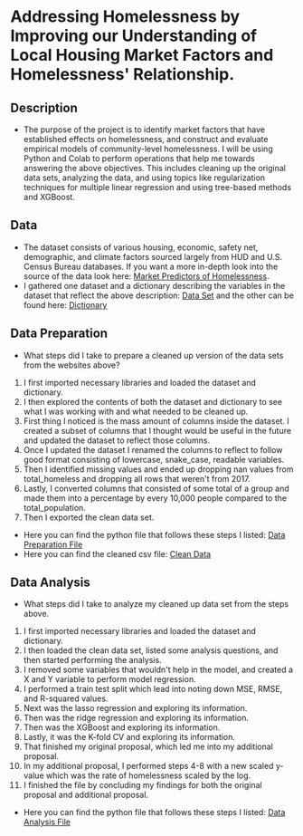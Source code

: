 # Addressing Homelessness by Improving our Understanding of Local Housing Market Factors and Homelessness' Relationship.

## Description
- The purpose of the project is to identify market factors that have established effects on homelessness, and construct and evaluate empirical models of community-level homelessness. I will be using Python and Colab to perform operations that help me towards answering the above objectives. This includes cleaning up the original data sets, analyzing the data, and using topics like regularization techniques for multiple linear regression and using tree-based methods and XGBoost.

## Data
- The dataset consists of various housing, economic, safety net, demographic, and climate factors sourced largely from HUD and U.S. Census Bureau databases. If you want a more in-depth look into the source of the data look here: [Market Predictors of Homelessness](https://www.huduser.gov/portal/sites/default/files/pdf/Market-Predictors-of-Homelessness.pdf).
- I gathered one dataset and a dictionary describing the variables in the dataset that reflect the above description: [Data Set](https://github.com/varelandrew/Homelessness/blob/main/HUD%20TO3%20-%2005b%20Analysis%20File%20-%20Data%20-%20Dictionary.csv) and the other can be found here: [Dictionary](https://github.com/varelandrew/Homelessness/blob/main/05b_analysis_file_update.csv)

## Data Preparation
- What steps did I take to prepare a cleaned up version of the data sets from the websites above?
1. I first imported necessary libraries and loaded the dataset and dictionary.
2. I then explored the contents of both the dataset and dictionary to see what I was working with and what needed to be cleaned up.
3. First thing I noticed is the mass amount of columns inside the dataset. I created a subset of columns that I thought would be useful in the future and updated the dataset to reflect those columns.
4. Once I updated the dataset I renamed the columns to reflect to follow good format consisting of lowercase, snake_case, readable variables.
5. Then I identified missing values and ended up dropping nan values from total_homeless and dropping all rows that weren't from 2017.
6. Lastly, I converted columns that consisted of some total of a group and made them into a percentage by every 10,000 people compared to the total_population.
7. Then I exported the clean data set.
- Here you can find the python file that follows these steps I listed: [Data Preparation File](https://github.com/varelandrew/Homelessness/blob/main/Andrew_Varela_DATA_3320_Homelessness_Data_Preparation_Template.ipynb)
- Here you can find the cleaned csv file: [Clean Data](https://github.com/varelandrew/Homelessness/blob/main/clean_homeless.csv)

## Data Analysis
- What steps did I take to analyze my cleaned up data set from the steps above.
1. I first imported necessary libraries and loaded the dataset and dictionary.
2. I then loaded the clean data set, listed some analysis questions, and then started performing the analysis.
3. I removed some variables that wouldn't help in the model, and created a X and Y variable to perform model regression.
4. I performed a train test split which lead into noting down MSE, RMSE, and R-squared values.
5. Next was the lasso regression and exploring its information.
6. Then was the ridge regression and exploring its information.
7. Then was the XGBoost and exploring its information.
8. Lastly, it was the K-fold CV and exploring its information.
9. That finished my original proposal, which led me into my additional proposal.
10. In my additional proposal, I performed steps 4-8 with a new scaled y-value which was the rate of homelessness scaled by the log.
11. I finished the file by concluding my findings for both the original proposal and additional proposal.
- Here you can find the python file that follows these steps I listed: [Data Analysis File](https://github.com/varelandrew/Homelessness/blob/main/Andrew_Varela_DATA_3320_Homelessness_Analysis.ipynb)
